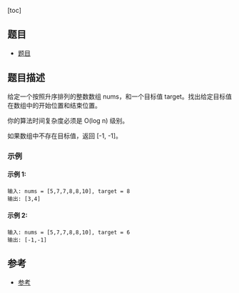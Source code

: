 [toc]

## 题目
- [题目](https://leetcode-cn.com/problems/find-first-and-last-position-of-element-in-sorted-array/)

## 题目描述

给定一个按照升序排列的整数数组 nums，和一个目标值 target。找出给定目标值在数组中的开始位置和结束位置。

你的算法时间复杂度必须是 O(log n) 级别。

如果数组中不存在目标值，返回 [-1, -1]。

### 示例 

#### 示例 1:
```text
输入: nums = [5,7,7,8,8,10], target = 8
输出: [3,4]
```
#### 示例 2:
```text
输入: nums = [5,7,7,8,8,10], target = 6
输出: [-1,-1]
```

## 参考
- [参考](https://leetcode-cn.com/problems/find-first-and-last-position-of-element-in-sorted-array/solution/er-fen-cha-zhao-suan-fa-xi-jie-xiang-jie-by-labula/)
